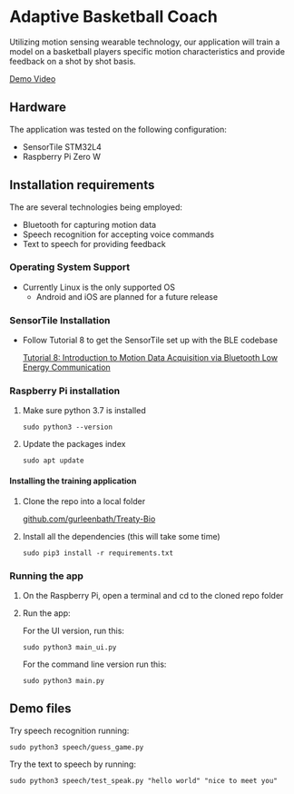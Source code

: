 # Adaptive Basketball Coach

Utilizing motion sensing wearable technology, our application will train a 
model on a basketball players specific motion characteristics and provide 
feedback on a shot by shot basis.

[Demo Video](https://vimeo.com/446272449)

## Hardware
The application was tested on the following configuration:
* SensorTile STM32L4  
* Raspberry Pi Zero W

## Installation requirements

The are several technologies being employed:
* Bluetooth for capturing motion data
* Speech recognition for accepting voice commands
* Text to speech for providing feedback

 
### Operating System Support
* Currently Linux is the only supported OS
    * Android and iOS are planned for a future release 
    
### SensorTile Installation
* Follow Tutorial 8 to get the SensorTile set up with the BLE codebase

    [Tutorial 8: Introduction to Motion Data Acquisition via Bluetooth Low Energy Communication](https://drive.google.com/open?id=1JVyw8-XIxEEnwGrHeDo7190aznLs3eTf)
    

### Raspberry Pi installation
1. Make sure python 3.7 is installed

    <code>sudo python3 --version</code>

2. Update the packages index

    <code>sudo apt update</code>


#### Installing the training application
1. Clone the repo into a local folder
    
    [github.com/gurleenbath/Treaty-Bio](https://github.com/gurleenbath/Treaty-Bio)

    
3.  Install all the dependencies (this will take some time) 

    <code>sudo pip3 install -r requirements.txt</code>

    
### Running the app
1. On the Raspberry Pi, open a terminal and cd to the cloned repo folder
2. Run the app:
    
    For the UI version, run this:
    
    <code>sudo python3 main_ui.py</code>
    
    For the command line version run this:
    
    <code>sudo python3 main.py</code>
    


## Demo files


Try speech recognition running:

    sudo python3 speech/guess_game.py

Try the text to speech by running:
   
    sudo python3 speech/test_speak.py "hello world" "nice to meet you"
    
    
